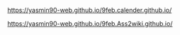 https://yasmin90-web.github.io/9feb.calender.github.io/


https://yasmin90-web.github.io/9feb.Ass2wiki.github.io/
